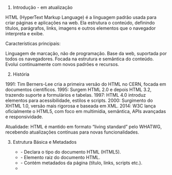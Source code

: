 1. Introdução - em atualização

HTML (HyperText Markup Language) é a linguagem padrão usada para criar páginas e aplicações na web. Ela estrutura o conteúdo, definindo títulos, parágrafos, links, imagens e outros elementos que o navegador interpreta e exibe.

Características principais:

Linguagem de marcação, não de programação.
Base da web, suportada por todos os navegadores.
Focada na estrutura e semântica do conteúdo.
Evolui continuamente com novos padrões e recursos.

2. História

1991: Tim Berners-Lee cria a primeira versão do HTML no CERN, focada em documentos científicos.
1995: Surgem HTML 2.0 e depois HTML 3.2, trazendo suporte a formulários e tabelas.
1997: HTML 4.0 introduz elementos para acessibilidade, estilos e scripts.
2000: Surgimento do XHTML 1.0, versão mais rigorosa e baseada em XML.
2014: W3C lança oficialmente o HTML5, com foco em multimídia, semântica, APIs avançadas e responsividade.

Atualidade: HTML é mantido em formato “living standard” pelo WHATWG, recebendo atualizações contínuas para novas funcionalidades.

3. Estrutura Básica e Metadados

    - <!DOCTYPE> - Declara o tipo do documento HTML (HTML5).
    - <html> - Elemento raiz do documento HTML.
    - <head> - Contém metadados da página (título, links, scripts etc.).
    - <title> - Define o título da página mostrado na aba do navegador.
    - <base> - Define URL base para links relativos.
    - <link> - Relaciona documento a recurso externo (CSS, favicon etc.).
    - <meta> - Define metadados (charset, viewport, descrição etc.).
    - <style> - Adiciona CSS embutido.
    - "<script>" - Insere ou referencia código JavaScript.
    - '<noscript>' - Conteúdo alternativo quando JavaScript está desabilitado.

4. Estrutura de Conteúdo Semântico

<body> - Corpo da página, conteúdo visível.
<header> - Cabeçalho de página ou seção.
<footer> - Rodapé de página ou seção.
<main> - Conteúdo principal único da página.
<section> - Seção temática ou agrupamento de conteúdo.
<article> - Conteúdo independente e reutilizável (ex: post, notícia).
<aside> - Conteúdo complementar ou lateral (barra lateral, widgets).
<nav> - Área de links de navegação.
<h1> a <h6> - Títulos de seção, do mais importante (<h1>) ao menos (<h6>).
<address> - Informações de contato.
<hr> - Linha horizontal separadora temática.
<br> - Quebra de linha.
<p> - Parágrafo de texto.
<pre> - Texto pré-formatado (mantém espaçamento e quebras).

5. Formatação e Texto

<abbr> - Abreviação com explicação (via atributo title).
<b> - Negrito (sem ênfase semântica).
<bdi> - Isola texto com direção bidirecional independente.
<bdo> - Altera a direção do texto (ex: LTR, RTL).
<cite> - Citação de fonte ou obra.
<code> - Trecho de código.
<data> - Dado legível e acessível para máquina (atributo value).
<dfn> - Definição de termo.
<em> - Ênfase textual (geralmente itálico).
<i> - Itálico sem ênfase semântica.
<kbd> - Entrada do teclado.
<mark> - Destaque (marca-texto).
<q> - Citação curta (aspas automáticas).
<rp> - Texto alternativo para navegadores sem suporte a <ruby>.
<rt> - Anotação ruby (pronúncia, transliteração).
<ruby> - Texto com anotação ruby (ex: japonês).
<s> - Texto riscado (obsoleto, incorreto).
<samp> - Saída de programa ou sistema.
<small> - Texto de menor importância.
<span> - Container genérico inline.
<strong> - Ênfase forte (geralmente negrito).
<sub> - Texto subscrito (abaixo da linha).
<sup> - Texto sobrescrito (acima da linha).
<time> - Data ou hora com valor legível por máquina.
<u> - Texto sublinhado (semântico, ex: erro ortográfico).
<var> - Representa variável.
<wbr> - Ponto opcional de quebra de linha.

6. Listas

<ul> - Lista não ordenada.
<ol> - Lista ordenada.
<li> - Item de lista.
<dl> - Lista de definições.
<dt> - Termo da definição.
<dd> - Descrição do termo.

7. Tabelas

<table> - Define tabela.
<caption> - Legenda da tabela.
<colgroup> - Agrupamento de colunas.
<col> - Define estilo/estrutura de coluna..
<thead> - Cabeçalho da tabela.
<tbody> - Corpo da tabela.
<tfoot> - Rodapé da tabela.
<tr> - Linha da tabela.
<td> - Célula de dados.
<th> - Célula de cabeçalho.

8. Mídia e Multimídia

<img> - Imagem.
<map> - Mapa de imagem com áreas clicáveis.
<area> - Área clicável dentro de um mapa de imagem.
<picture> - Agrupamento de múltiplas fontes de imagem (responsivo).
<source> - Fonte alternativa para <picture>, <audio> ou <video>.
<figcaption> - Legenda para mídia ou figura.
<figure> - Container para mídia com legenda.
<audio> - Áudio embutido.
<video> - Vídeo embutido.
<track> - Faixa de texto para legendas/captions em <video> ou <audio>.
<embed> - Incorporação genérica de conteúdo externo.
<object> - Objeto externo (plugin, app etc.).
<param> - Parâmetro para <object>.
<iframe> - Janela embutida que exibe outro conteúdo HTML.

9. Formulários e Interação com Usuário

<form> - Formulário para envio de dados.
<input> - Campo de entrada (texto, checkbox, rádio etc.).
<textarea> - Área de texto multilinha.
<button> - Botão clicável.
<select> - Lista suspensa.
<option> - Opção dentro de <select>.
<optgroup> - Agrupamento de opções.
<label> - Rótulo associado a campo de formulário.
<fieldset> - Agrupamento visual e semântico de campos.
<legend> - Legenda para <fieldset>.
<datalist> - Lista de sugestões para <input>.
<output> - Exibe resultado de cálculo.
<meter> - Medidor de valor dentro de faixa.
<progress> - Barra de progresso.

10. Tag / Motivo da Obsolescência / Substituição Recomendada - Observação

<acronym> - Foi substituída por <abbr>. - Use <abbr> para abreviações.
<applet> - Plugins Java obsoletos, inseguro e descontinuado. - Use <object> ou tecnologias modernas (JS, HTML5).
<basefont> - Controle de fonte via CSS. - Use CSS para definir fontes.
<big> - Controle de tamanho via CSS. - Use CSS (font-size).
<center> - Alinhamento via CSS. - Use CSS (text-align: center).
<dir> - Listas de diretórios, substituída por <ul>. - Use <ul>.
<font> - Controle de estilo via CSS. - Use CSS para definir cor, fonte, tamanho.
<frame>, <frameset>, <noframes> - Estrutura com frames foi descontinuada. - Use <iframe> ou layouts modernos CSS/JS.
<isindex> - Elemento de busca simples obsoleto. - Use <input> dentro de <form>.
<strike> - Texto riscado, substituído por <s>. - Use <s> para texto riscado.
<tt> - Fonte monoespaçada via tag, não mais usada. - Use CSS (font-family: monospace).
<u> - Uso antigo para sublinhado, redefinida semântica. - Pode ser usado para indicar texto sublinhado ou erro ortográfico.
<xmp> - Exibição de código pré-formatado, perigoso. - Use <pre><code> para código pré-formatado.
<keygen> - Elemento para geração de chaves criptográficas. - Substituído por Web Crypto API.